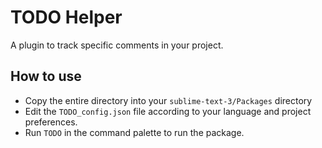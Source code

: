 # TODO Helper
A plugin to track specific comments in your project.

## How to use
* Copy the entire directory into your `sublime-text-3/Packages` directory
* Edit the `TODO_config.json` file according to your language and project preferences.
* Run `TODO` in the command palette to run the package.
